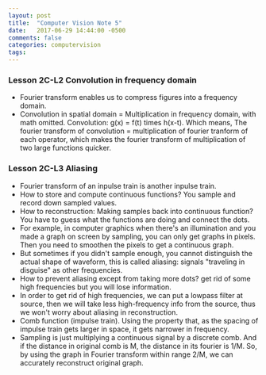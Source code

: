 ```yaml
---
layout: post
title:  "Computer Vision Note 5"
date:   2017-06-29 14:44:00 -0500
comments: false
categories: computervision
tags: 
---
```


### Lesson 2C-L2 Convolution in frequency domain
- Fourier transform enables us to compress figures into a frequency domain.
- Convolution in spatial domain = Multiplication in frequency domain, with math omitted. Convolution: g(x) = f(t) times h(x-t). Which means, The fourier transform of convolution = multiplication of fourier tranform of each operator, which makes the fourier transform of multiplication of two large functions quicker.

### Lesson 2C-L3 Aliasing
- Fourier transform of an inpulse train is another inpulse train.
- How to store and compute continuous functions? You sample and record down sampled values. 
- How to reconstruction: Making samples back into continuous function? You have to guess what the functions are doing and connect the dots.
- For example, in computer graphics when there's an illumination and you made a graph on screen by sampling, you can only get graphs in pixels. Then you need to smoothen the pixels to get a continuous graph.
- But sometimes if you didn't sample enough, you cannot distinguish the actual shape of waveform, this is called aliasing: signals "traveling in disguise" as other frequencies.
- How to prevent aliasing except from taking more dots? get rid of some high frequencies but you will lose information.
- In order to get rid of high frequencies, we can put a lowpass filter at source, then we will take less high-frequency info from the source, thus we won't worry about aliasing in reconstruction.
- Comb function (impulse train). Using the property that, as the spacing of impulse train gets larger in space, it gets narrower in frequency. 
- Sampling is just multiplying a continuous signal by a discrete comb. And if the distance in original comb is M, the distance in its fourier is 1/M. So, by using the graph in Fourier transform within range 2/M, we can accurately reconstruct original graph.